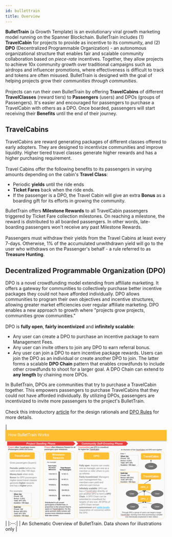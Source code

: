```yaml
---
id: bullettrain
title: Overview
---
```


**BulletTrain** (a Growth Template) is an evolutionary viral growth marketing model running on the Spanner Blockchain. 
BulletTrain includes (1) **TravelCabin** for projects to provide as incentive to its community, and
(2) **DPO** (Decentralized Programmable Organization) - an autonomous organizational structure that enables fair and scalable community collaboration 
based on *piece-rate* incentives.
Together, they allow projects to achieve 10x community growth over traditional campaigns such as airdrops and influencer promotions, where effectiveness is difficult to track and tokens are often misused.
BulletTrain is designed with the goal of helping projects grow their *communities through communities*.
<br/><br/>
Projects can run their own BulletTrain by offering **TravelCabins** of different **TravelClasses** (reward tiers) to **Passengers** (users) and DPOs (groups of Passengers). 
It's easier and encouraged for passengers to purchase a TravelCabin with others as a DPO. Once boarded, passengers will start receiving their **Benefits** until the end of their journey.
  
## TravelCabins

TravelCabins are reward generating packages of different classes offered to early adopters. They are designed to incentivize communities and improve liquidity. Higher tiered travel classes generate higher rewards and has a higher purchasing requirement.
<br/><br/>
Travel Cabins offer the following benefits to its passengers in varying amounts depending on the cabin's **Travel Class**:
- Periodic **yields** until the ride ends
- **Ticket Fares** back when the ride ends. 
- If the passenger is a DPO, the Travel Cabin will give an extra **Bonus** as a boarding gift for its efforts in growing the community.

BulletTrain offers **Milestone Rewards** to all TravelCabin passengers triggered by Ticket Fare collection milestones.
On reaching a milestone, the reward is distributed to all boarded passengers.
In other words, late-boarding passengers won't receive any past Milestone Rewards.
<br/><br/>
Passengers must withdraw their yields from the Travel Cabins at least every 7-days. 
Otherwise, 1% of the accumulated unwithdrawn yield will go to the user 
who withdraws on the Passenger's behalf - a rule referred to as **Treasure Hunting**.

<!-- ## A brief introduction to DPO -->
<!-- DPO is an abbreviation for Decentralized Programmable Organization. 
Through DPO, the community sets their own objectives, incentives and crowdfunding goals. 
By allowing this, communities can adapt and create the most effective incentives to help projects acquire new users.  -->

## Decentralized Programmable Organization (DPO)

DPO is a novel crowdfunding model extending from affiliate marketing. 
It offers a gateway for communities to collectively purchase better incentive packages they could not have afforded individually. 
DPO allows communities to program their own objectives and incentive structures, allowing greater market efficiencies over regular affiliate marketing. 
DPO enables a new approach to growth where "projects grow projects, communities grow communities."
<br/><br/>
DPO is **fully open**, **fairly incentivized** and **infinitely scalable**:
- Any user can create a DPO to purchase an incentive package to earn Management Fees.
- Any user can invite others to join any DPO to earn referral bonus.
- Any user can join a DPO to earn incentive package rewards. Users can join the DPO as an individual or create another DPO to join. The latter forms a scalable **DPO Chain** pattern that enables crowdfunds to include other crowdfunds to shoot for a larger goal. A DPO Chain can extend to **any length** by chaining more DPOs.

In BulletTrain, DPOs are communities that try to purchase a TravelCabin together. This empowers passengers to purchase TravelCabins that they could not have afforded individually. By utilizing DPOs, passengers are incentivized to invite more passengers to the project's BulletTrain.
<br/><br/>
Check this introductory [article](https://spannerprotocol.medium.com/introducing-dpo-e4ca0730e1c) for the design rationals 
and [DPO Rules](dpo_rule.md) for more details.

[comment]: <> (<img src="/img/chainfunding.svg" width="900">)
| ![BulletTrain Overview](/img/bullettrainonepage.png) |
|:--:|
| An Schematic Overview of BulletTrain. Data shown for illustrations only |
